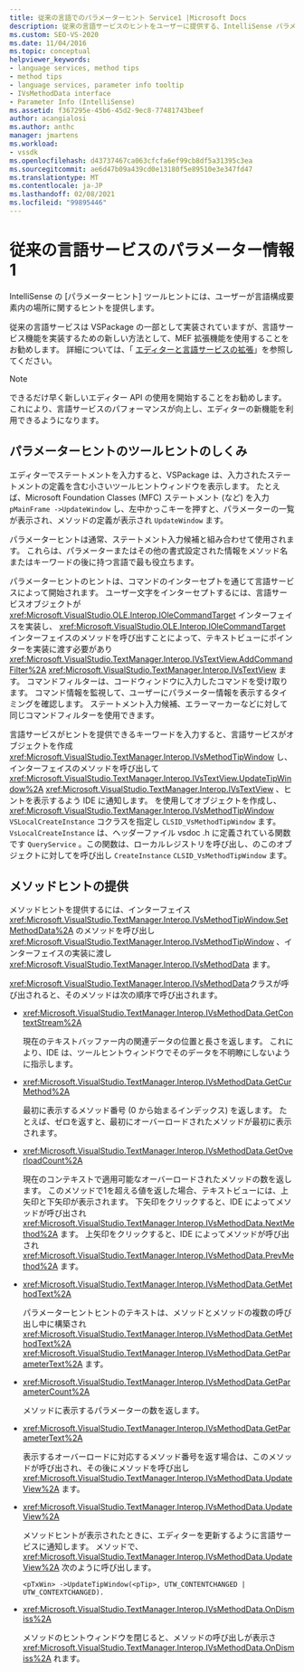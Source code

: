 ```yaml
---
title: 従来の言語でのパラメーターヒント Service1 |Microsoft Docs
description: 従来の言語サービスのヒントをユーザーに提供する、IntelliSense パラメーターヒントのツールヒントを実装する方法について説明します。
ms.custom: SEO-VS-2020
ms.date: 11/04/2016
ms.topic: conceptual
helpviewer_keywords:
- language services, method tips
- method tips
- language services, parameter info tooltip
- IVsMethodData interface
- Parameter Info (IntelliSense)
ms.assetid: f367295e-45b6-45d2-9ec8-77481743beef
author: acangialosi
ms.author: anthc
manager: jmartens
ms.workload:
- vssdk
ms.openlocfilehash: d43737467ca063cfcfa6ef99cb8df5a31395c3ea
ms.sourcegitcommit: ae6d47b09a439cd0e13180f5e89510e3e347fd47
ms.translationtype: MT
ms.contentlocale: ja-JP
ms.lasthandoff: 02/08/2021
ms.locfileid: "99895446"
---
```

# <a name="parameter-info-in-a-legacy-language-service-1"></a>従来の言語サービスのパラメーター情報1
IntelliSense の [パラメーターヒント] ツールヒントには、ユーザーが言語構成要素内の場所に関するヒントを提供します。

 従来の言語サービスは VSPackage の一部として実装されていますが、言語サービス機能を実装するための新しい方法として、MEF 拡張機能を使用することをお勧めします。 詳細については、「 [エディターと言語サービスの拡張](../../extensibility/extending-the-editor-and-language-services.md)」を参照してください。

> [!NOTE]
> できるだけ早く新しいエディター API の使用を開始することをお勧めします。 これにより、言語サービスのパフォーマンスが向上し、エディターの新機能を利用できるようになります。

## <a name="how-parameter-info-tooltips-work"></a>パラメーターヒントのツールヒントのしくみ
 エディターでステートメントを入力すると、VSPackage は、入力されたステートメントの定義を含む小さいツールヒントウィンドウを表示します。 たとえば、Microsoft Foundation Classes (MFC) ステートメント (など) を入力 `pMainFrame ->UpdateWindow` し、左中かっこキーを押すと、パラメーターの一覧が表示され、メソッドの定義が表示され `UpdateWindow` ます。

 パラメーターヒントは通常、ステートメント入力候補と組み合わせて使用されます。 これらは、パラメーターまたはその他の書式設定された情報をメソッド名またはキーワードの後に持つ言語で最も役立ちます。

 パラメーターヒントのヒントは、コマンドのインターセプトを通じて言語サービスによって開始されます。 ユーザー文字をインターセプトするには、言語サービスオブジェクトが <xref:Microsoft.VisualStudio.OLE.Interop.IOleCommandTarget> インターフェイスを実装し、 <xref:Microsoft.VisualStudio.OLE.Interop.IOleCommandTarget> インターフェイスのメソッドを呼び出すことによって、テキストビューにポインターを実装に渡す必要があり <xref:Microsoft.VisualStudio.TextManager.Interop.IVsTextView.AddCommandFilter%2A> <xref:Microsoft.VisualStudio.TextManager.Interop.IVsTextView> ます。 コマンドフィルターは、コードウィンドウに入力したコマンドを受け取ります。 コマンド情報を監視して、ユーザーにパラメーター情報を表示するタイミングを確認します。 ステートメント入力候補、エラーマーカーなどに対して同じコマンドフィルターを使用できます。

 言語サービスがヒントを提供できるキーワードを入力すると、言語サービスがオブジェクトを作成 <xref:Microsoft.VisualStudio.TextManager.Interop.IVsMethodTipWindow> し、インターフェイスのメソッドを呼び出して <xref:Microsoft.VisualStudio.TextManager.Interop.IVsTextView.UpdateTipWindow%2A> <xref:Microsoft.VisualStudio.TextManager.Interop.IVsTextView> 、ヒントを表示するよう IDE に通知します。 を使用してオブジェクトを作成し、 <xref:Microsoft.VisualStudio.TextManager.Interop.IVsMethodTipWindow> `VSLocalCreateInstance` コクラスを指定し `CLSID_VsMethodTipWindow` ます。 `VsLocalCreateInstance` は、ヘッダーファイル vsdoc .h に定義されている関数です `QueryService` 。この関数は、ローカルレジストリを呼び出し、のこのオブジェクトに対してを呼び出し `CreateInstance` `CLSID_VsMethodTipWindow` ます。

## <a name="providing-a-method-tip"></a>メソッドヒントの提供
 メソッドヒントを提供するには、インターフェイス <xref:Microsoft.VisualStudio.TextManager.Interop.IVsMethodTipWindow.SetMethodData%2A> のメソッドを呼び出し <xref:Microsoft.VisualStudio.TextManager.Interop.IVsMethodTipWindow> 、インターフェイスの実装に渡し <xref:Microsoft.VisualStudio.TextManager.Interop.IVsMethodData> ます。

 <xref:Microsoft.VisualStudio.TextManager.Interop.IVsMethodData>クラスが呼び出されると、そのメソッドは次の順序で呼び出されます。

- <xref:Microsoft.VisualStudio.TextManager.Interop.IVsMethodData.GetContextStream%2A>

     現在のテキストバッファー内の関連データの位置と長さを返します。 これにより、IDE は、ツールヒントウィンドウでそのデータを不明瞭にしないように指示します。

- <xref:Microsoft.VisualStudio.TextManager.Interop.IVsMethodData.GetCurMethod%2A>

     最初に表示するメソッド番号 (0 から始まるインデックス) を返します。 たとえば、ゼロを返すと、最初にオーバーロードされたメソッドが最初に表示されます。

- <xref:Microsoft.VisualStudio.TextManager.Interop.IVsMethodData.GetOverloadCount%2A>

     現在のコンテキストで適用可能なオーバーロードされたメソッドの数を返します。 このメソッドで1を超える値を返した場合、テキストビューには、上矢印と下矢印が表示されます。 下矢印をクリックすると、IDE によってメソッドが呼び出され <xref:Microsoft.VisualStudio.TextManager.Interop.IVsMethodData.NextMethod%2A> ます。 上矢印をクリックすると、IDE によってメソッドが呼び出され <xref:Microsoft.VisualStudio.TextManager.Interop.IVsMethodData.PrevMethod%2A> ます。

- <xref:Microsoft.VisualStudio.TextManager.Interop.IVsMethodData.GetMethodText%2A>

     パラメーターヒントヒントのテキストは、メソッドとメソッドの複数の呼び出し中に構築され <xref:Microsoft.VisualStudio.TextManager.Interop.IVsMethodData.GetMethodText%2A> <xref:Microsoft.VisualStudio.TextManager.Interop.IVsMethodData.GetParameterText%2A> ます。

- <xref:Microsoft.VisualStudio.TextManager.Interop.IVsMethodData.GetParameterCount%2A>

     メソッドに表示するパラメーターの数を返します。

- <xref:Microsoft.VisualStudio.TextManager.Interop.IVsMethodData.GetParameterText%2A>

     表示するオーバーロードに対応するメソッド番号を返す場合は、このメソッドが呼び出され、その後にメソッドを呼び出し <xref:Microsoft.VisualStudio.TextManager.Interop.IVsMethodData.UpdateView%2A> ます。

- <xref:Microsoft.VisualStudio.TextManager.Interop.IVsMethodData.UpdateView%2A>

     メソッドヒントが表示されたときに、エディターを更新するように言語サービスに通知します。 メソッドで、 <xref:Microsoft.VisualStudio.TextManager.Interop.IVsMethodData.UpdateView%2A> 次のように呼び出します。

    ```
    <pTxWin> ->UpdateTipWindow(<pTip>, UTW_CONTENTCHANGED | UTW_CONTEXTCHANGED).
    ```

- <xref:Microsoft.VisualStudio.TextManager.Interop.IVsMethodData.OnDismiss%2A>

     メソッドのヒントウィンドウを閉じると、メソッドの呼び出しが表示さ <xref:Microsoft.VisualStudio.TextManager.Interop.IVsMethodData.OnDismiss%2A> れます。
